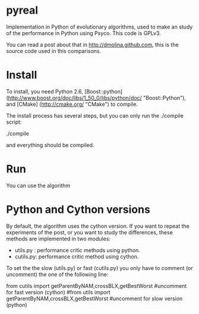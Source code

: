 pyreal
======

Implementation in Python of evolutionary algorithms, used to make an study
of the performance in Python using Psyco. 
This code is GPLv3. 

You can read a post about that in http://dmolina.github.com, this is the 
source code used in this comparisons. 

Install
=======

To install, you need Python 2.6, [Boost::python] (http://www.boost.org/doc/libs/1_50_0/libs/python/doc/ "Boost::Python"), 
and [CMake] (http://cmake.org/ "CMake") to compile. 

The install process has several steps, but you can only run the ./compile script:

./compile

and everything should be compiled. 

Run
===

You can use the algorithm 

Python and Cython versions
==========================

By default, the algorithm uses the cython version. If you want to repeat the experiments
of the post, or you want to study the differences, these methods are implemented in
two modules:

- utils.py : performance critic methods using python. 
- cutils.py: performance critic method using cython. 

To set the the slow (utils.py) or fast (cutils.py) you only have to comment (or uncomment) the
one of the following line:

from cutils import getParentByNAM,crossBLX,getBestWorst #uncomment for fast version (cython)
#from utils import getParentByNAM,crossBLX,getBestWorst #uncomment for slow version (python)
